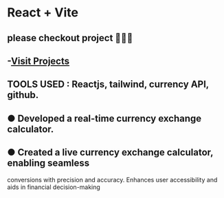 # React + Vite
## please checkout project 🧑‍💻😊
## -[Visit Projects](https://currency-convertor-react-js-blond.vercel.app/)

## TOOLS USED : Reactjs, tailwind, currency API, github.
## ● Developed a real-time currency exchange calculator.
## ● Created a live currency exchange calculator, enabling seamless
conversions with precision and accuracy. Enhances user accessibility and
aids in financial decision-making

